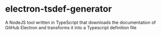 # electron-tsdef-generator
A NodeJS tool written in TypeScript that downloads the documentation of GitHub Electron and transforms it into a Typescript definition file

